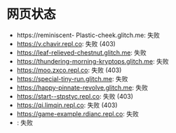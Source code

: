 # 网页状态
- https://reminiscent- Plastic-cheek.glitch.me: 失败
- https://v.chavir.repl.co: 失败 (403)
- https://leaf-relieved-chestnut.glitch.me: 失败
- https://thundering-morning-kryptops.glitch.me: 失败
- https://moo.zxco.repl.co: 失败 (403)
- https://special-tiny-run.glitch.me: 失败
- https://happy-pinnate-revolve.glitch.me: 失败
- https://start--stpstyc.repl.co: 失败 (403)
- https://qi.limqin.repl.co: 失败 (403)
- https://game-example.rdianc.repl.co: 失败
- : 失败
